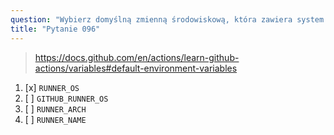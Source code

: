 ```yaml
---
question: "Wybierz domyślną zmienną środowiskową, która zawiera system operacyjny wykonywanego zadania przez runnera"
title: "Pytanie 096"
---
```


> https://docs.github.com/en/actions/learn-github-actions/variables#default-environment-variables
1. [x] `RUNNER_OS`
1. [ ] `GITHUB_RUNNER_OS`
1. [ ] `RUNNER_ARCH`
1. [ ] `RUNNER_NAME`

